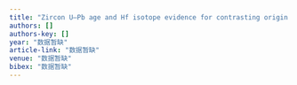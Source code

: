 ```yaml
---
title: "Zircon U–Pb age and Hf isotope evidence for contrasting origin of bimodal protoliths for ultrahigh‐pressure metamorphic rocks from the Chinese Continental Scientific Drilling …"
authors: []
authors-key: []
year: "数据暂缺"
article-link: "数据暂缺"
venue: "数据暂缺"
bibex: "数据暂缺"
---
```

